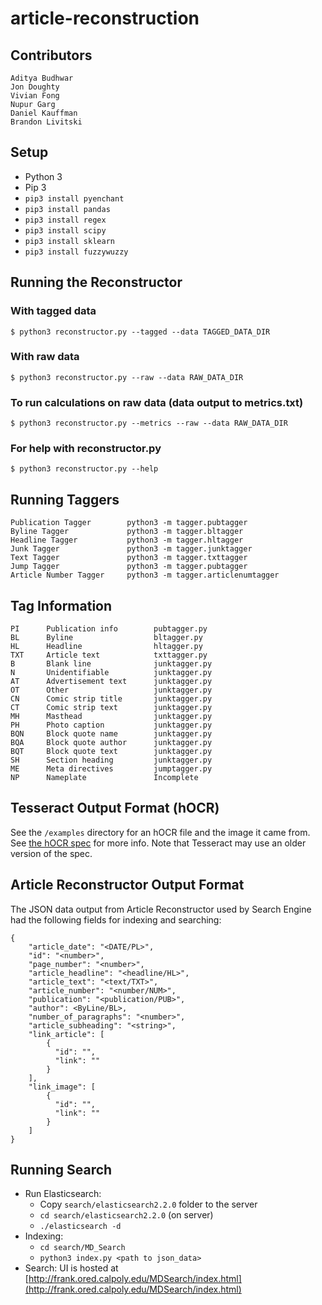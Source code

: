 # article-reconstruction


## Contributors

    Aditya Budhwar
    Jon Doughty
    Vivian Fong
    Nupur Garg
    Daniel Kauffman
    Brandon Livitski


## Setup

  - Python 3
  - Pip 3
  - `pip3 install pyenchant`
  - `pip3 install pandas`
  - `pip3 install regex`
  - `pip3 install scipy`
  - `pip3 install sklearn`
  - `pip3 install fuzzywuzzy`


## Running the Reconstructor

### With tagged data

    $ python3 reconstructor.py --tagged --data TAGGED_DATA_DIR

### With raw data

    $ python3 reconstructor.py --raw --data RAW_DATA_DIR

### To run calculations on raw data (data output to metrics.txt)

    $ python3 reconstructor.py --metrics --raw --data RAW_DATA_DIR

### For help with reconstructor.py

    $ python3 reconstructor.py --help


## Running Taggers

    Publication Tagger        python3 -m tagger.pubtagger
    Byline Tagger             python3 -m tagger.bltagger
    Headline Tagger           python3 -m tagger.hltagger
    Junk Tagger               python3 -m tagger.junktagger
    Text Tagger               python3 -m tagger.txttagger
    Jump Tagger               python3 -m tagger.pubtagger
    Article Number Tagger     python3 -m tagger.articlenumtagger


## Tag Information

    PI      Publication info        pubtagger.py
    BL      Byline                  bltagger.py
    HL      Headline                hltagger.py
    TXT     Article text            txttagger.py
    B       Blank line              junktagger.py
    N       Unidentifiable          junktagger.py
    AT      Advertisement text      junktagger.py
    OT      Other                   junktagger.py
    CN      Comic strip title       junktagger.py
    CT      Comic strip text        junktagger.py
    MH      Masthead                junktagger.py
    PH      Photo caption           junktagger.py
    BQN     Block quote name        junktagger.py
    BQA     Block quote author      junktagger.py
    BQT     Block quote text        junktagger.py
    SH      Section heading         junktagger.py
    ME      Meta directives         jumptagger.py
    NP      Nameplate               Incomplete


## Tesseract Output Format (hOCR)

See the `/examples` directory for an hOCR file and the image it came from. See [the hOCR spec](https://kba.github.io/hocr-spec/1.2/) for more info. Note that Tesseract may use an older version of the spec.


## Article Reconstructor Output Format

The JSON data output from Article Reconstructor used by Search Engine had the following fields for indexing and searching:

```
{
    "article_date": "<DATE/PL>",
    "id": "<number>",
    "page_number": "<number>",
    "article_headline": "<headline/HL>",
    "article_text": "<text/TXT>",
    "article_number": "<number/NUM>",
    "publication": "<publication/PUB>",
    "author": <ByLine/BL>,
    "number_of_paragraphs": "<number>",
    "article_subheading": "<string>",
    "link_article": [
		{
          "id": "",
          "link": ""
		}
	],
	"link_image": [
		{
          "id": "",
          "link": ""
		}
	]    
}
```


## Running Search
- Run Elasticsearch:
    - Copy `search/elasticsearch2.2.0` folder to the server
    - `cd search/elasticsearch2.2.0` (on server)
    - `./elasticsearch -d`
- Indexing:
    - `cd search/MD_Search`
    - `python3 index.py <path to json_data>`
- Search: UI is hosted at [http://frank.ored.calpoly.edu/MDSearch/index.html](http://frank.ored.calpoly.edu/MDSearch/index.html)
